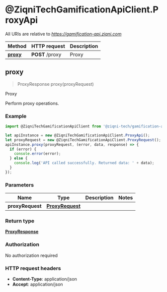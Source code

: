 # @ZiqniTechGamificationApiClient.ProxyApi

All URIs are relative to *https://gamification-api.ziqni.com*

Method | HTTP request | Description
------------- | ------------- | -------------
[**proxy**](ProxyApi.md#proxy) | **POST** /proxy | Proxy



## proxy

> ProxyResponse proxy(proxyRequest)

Proxy

Perform proxy operations.

### Example

```javascript
import @ZiqniTechGamificationApiClient from '@ziqni-tech/gamification-api-client';

let apiInstance = new @ZiqniTechGamificationApiClient.ProxyApi();
let proxyRequest = new @ZiqniTechGamificationApiClient.ProxyRequest(); // ProxyRequest | 
apiInstance.proxy(proxyRequest, (error, data, response) => {
  if (error) {
    console.error(error);
  } else {
    console.log('API called successfully. Returned data: ' + data);
  }
});
```

### Parameters


Name | Type | Description  | Notes
------------- | ------------- | ------------- | -------------
 **proxyRequest** | [**ProxyRequest**](ProxyRequest.md)|  | 

### Return type

[**ProxyResponse**](ProxyResponse.md)

### Authorization

No authorization required

### HTTP request headers

- **Content-Type**: application/json
- **Accept**: application/json

